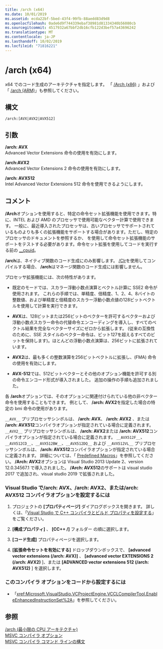 ```yaml
---
title: /arch (x64)
ms.date: 10/01/2019
ms.assetid: ecda22bf-5bed-43f4-99fb-88aedd83d9d8
ms.openlocfilehash: 0ade6d9f744339ebaf38981d81334340b56080cb
ms.sourcegitcommit: 4517932a67bbf2db16cfb122d3bef57a43696242
ms.translationtype: MT
ms.contentlocale: ja-JP
ms.lasthandoff: 10/02/2019
ms.locfileid: "71816221"
---
```

# <a name="arch-x64"></a>/arch (x64)

x64 でのコード生成のアーキテクチャを指定します。 「 [/Arch (x86)](arch-x86.md) 」および「 [/arch (ARM)](arch-arm.md)」も参照してください。

## <a name="syntax"></a>構文

```
/arch:[AVX|AVX2|AVX512]
```

## <a name="arguments"></a>引数

**/arch: AVX**<br/>
Advanced Vector Extensions 命令の使用を有効にします。

**/arch:AVX2**<br/>
Advanced Vector Extensions 2 命令の使用を有効にします。

**/arch: AVX512**<br/>
Intel Advanced Vector Extensions 512 命令を使用できるようにします。

## <a name="remarks"></a>コメント

**/Arch**オプションを使用すると、特定の命令セット拡張機能を使用できます。特に、INTEL および AMD のプロセッサで使用可能なベクター計算で使用できます。 一般に、最近導入されたプロセッサは、古いプロセッサでサポートされているものよりも多くの拡張機能をサポートする場合があります。ただし、特定のプロセッサのドキュメントを参照するか、 を使用して命令セット拡張機能のサポートをテストする必要があります。命令セット拡張を使用してコードを実行する前の [__cpuid](../../intrinsics/cpuid-cpuidex.md)。

**/arch**は、ネイティブ関数のコード生成にのみ影響します。 [/Clr](clr-common-language-runtime-compilation.md)を使用してコンパイルする場合、 **/arch**はマネージ関数のコード生成には影響しません。

プロセッサ拡張機能には、次の特性があります。

- 既定のモードでは、スカラー浮動小数点演算とベクトル計算に SSE2 命令が使用されます。 これらの手順では、単精度、倍精度、1、2、4、8バイトの整数値、および単精度と倍精度のスカラー浮動小数点値の128ビットベクトルを使用して計算を実行できます。

- **AVX**は、128ビットまたは256ビットのベクターを許可するベクターおよび浮動小数点スカラー命令の代替命令エンコーディングを導入し、すべてのベクトル結果を完全なベクターサイズにゼロから拡張します。 (従来の互換性のために、SSE スタイルのベクター命令は、ビット127を超えるすべてのビットを保持します)。ほとんどの浮動小数点演算は、256ビットに拡張されています。

- **AVX2**は、最も多くの整数演算を256ビットベクトルに拡張し、(FMA) 命令の使用を有効にします。

- **AVX-512**では、512ビットベクターとその他のオプション機能を許可する別の命令エンコード形式が導入されました。 追加の操作の手順も追加されました。

各 **/arch**オプションでは、そのオプションに関連付けられている他の非ベクター命令を使用することもできます。 例として、 **/arch: AVX2**を指定した場合の特定の bmi 命令の使用があります。

`__AVX__` プリプロセッサシンボルは、 **/arch: AVX**、 **/arch: AVX2** 、または **/arch: AVX512**コンパイラオプションが指定されている場合に定義されます。 `__AVX2__` プリプロセッサシンボルは、 **/arch: AVX2**または **/arch: AVX512**コンパイラオプションが指定されている場合に定義されます。 `__AVX512F__`、`__AVX512CD__`、`__AVX512BW__`、`__AVX512DQ__` および `__AVX512VL__` プリプロセッサシンボルは、 **/arch: AVX512**コンパイラオプションが指定されている場合に定義されます。 詳細については、「 [Predefined Macros](../../preprocessor/predefined-macros.md)」を参照してください。 **/Arch: AVX2**オプションは Visual Studio 2013 Update 2、version 12.0.34567.1 で導入されました。 **/Arch: AVX512**のサポートは visual studio 2017 で追加され、visual studio 2019 で拡張されました。

### <a name="to-set-the-archavx-archavx2-or-archavx512-compiler-option-in-visual-studio"></a>Visual Studio で/arch: AVX、/arch: AVX2、または/arch: AVX512 コンパイラオプションを設定するには

1. プロジェクトの **[プロパティページ]** ダイアログボックスを開きます。 詳しくは、「[Visual Studio で C++ コンパイラとビルド プロパティを設定する](../working-with-project-properties.md)」をご覧ください。

1. **[構成プロパティ]** 、 **[CC++ /]** フォルダー の順に選択します。

1. **[コード生成]** プロパティページを選択します。

1. **[拡張命令セットを有効にする]** ドロップダウンボックスで、 **[advanced vector extensions (/arch: AVX)]** 、 **[advanced vector EXTENSIONS 2 (/arch: AVX2)** ]、または **[ADVANCED vector extensions 512 (/arch: AVX512)** ] を選択します。

### <a name="to-set-this-compiler-option-programmatically"></a>このコンパイラ オプションをコードから設定するには

- 「<xref:Microsoft.VisualStudio.VCProjectEngine.VCCLCompilerTool.EnableEnhancedInstructionSet%2A>」を参照してください。

## <a name="see-also"></a>参照

[/arch (最小限の CPU アーキテクチャ)](arch-minimum-cpu-architecture.md)<br/>
[MSVC コンパイラ オプション](compiler-options.md)<br/>
[MSVC コンパイラ コマンド ラインの構文](compiler-command-line-syntax.md)
